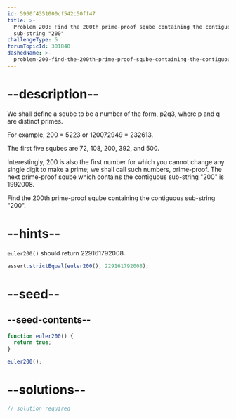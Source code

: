 ```yaml
---
id: 5900f4351000cf542c50ff47
title: >-
  Problem 200: Find the 200th prime-proof sqube containing the contiguous
  sub-string "200"
challengeType: 5
forumTopicId: 301840
dashedName: >-
  problem-200-find-the-200th-prime-proof-sqube-containing-the-contiguous-sub-string-200
---
```


# --description--

We shall define a sqube to be a number of the form, p2q3, where p and q are distinct primes.

For example, 200 = 5223 or 120072949 = 232613.

The first five squbes are 72, 108, 200, 392, and 500.

Interestingly, 200 is also the first number for which you cannot change any single digit to make a prime; we shall call such numbers, prime-proof. The next prime-proof sqube which contains the contiguous sub-string "200" is 1992008.

Find the 200th prime-proof sqube containing the contiguous sub-string "200".

# --hints--

`euler200()` should return 229161792008.

```js
assert.strictEqual(euler200(), 229161792008);
```

# --seed--

## --seed-contents--

```js
function euler200() {
  return true;
}

euler200();
```

# --solutions--

```js
// solution required
```
